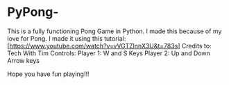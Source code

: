 # PyPong-
This is a fully functioning Pong Game in Python.
I made this because of my love for Pong.
I made it using this tutorial:
[https://www.youtube.com/watch?v=vVGTZlnnX3U&t=783s]
Credits to: Tech With Tim
Controls:
Player 1:
W and S Keys
Player 2:
Up and Down Arrow keys

Hope you have fun playing!!!

